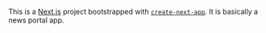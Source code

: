 This is a [Next.js](https://nextjs.org) project bootstrapped with [`create-next-app`](https://nextjs.org/docs/pages/api-reference/create-next-app).
It is basically a news portal app.
